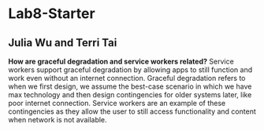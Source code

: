 # Lab8-Starter
## Julia Wu and Terri Tai
**How are graceful degradation and service workers related?**
Service workers support graceful degradation by allowing apps to still function and work even without an internet connection. Graceful degradation refers to when we first design, we assume the best-case scenario in which we have max technology and then design contingencies for older systems later, like poor internet connection. Service workers are an example of these contingencies as they allow the user to still access functionality and content when network is not available.